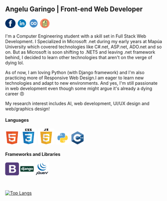 ## Angelu Garingo | Front-end Web Developer


<a href="https://web.facebook.com/boredpenguinn/" target="_blank"><img src="https://raw.githubusercontent.com/algaringo/algaringo/master/icon/fb.png" width="33" height="30" alt="FB"/></a> 
<a href="https://www.linkedin.com/in/algaringo/" target="_blank"><img src="https://raw.githubusercontent.com/algaringo/algaringo/master/icon/in.png" width="33" height="30" alt="in"/></a> 
<a href="https://www.coursera.org/user/ffe7d286618a6f9c8ce4fe9d7c8a4160" target="_blank"><img src="https://raw.githubusercontent.com/algaringo/algaringo/master/icon/coursera.png" width="34" height="30" alt="coursera"/></a> 
<a href="https://raw.githubusercontent.com/algaringo/algaringo/master/icon/resume.md" target="_blank"><img src="https://raw.githubusercontent.com/algaringo/algaringo/master/icon/resume.png" width="30" height="30" alt="CV"/></a>


I'm a Computer Engineering student with a skill set in Full Stack Web Development. I Specialized in Microsoft .net during my early years at Mapúa University which covered technologies like C#.net, ASP.net, ADO.net and so on. But as Microsoft is soon shifting to .NET5 and leaving .net framework behind, I decided to learn other technologies that aren't on the verge of dying lol. 

As of now, I am loving Python (with Django framework) and I'm also practicing more of Responsive Web Design.I am eager to learn new technologies and adapt to new environments. And yes, I'm still passionate in web development even though some might argue it's already a dying career :angry: 

My research interest includes AI, web development, UI/UX design and web/graphics design!

#### Languages
<p>
<img src="https://raw.githubusercontent.com/algaringo/algaringo/master/icon/html.png" width="44" height="41" alt="HTML"/>
<img src="https://raw.githubusercontent.com/algaringo/algaringo/master/icon/css3.png" width="53" height="50" alt="CSS"/>
<img src="https://raw.githubusercontent.com/algaringo/algaringo/master/icon/javascript.png" width="53" height="50" alt="Javascript"/>
<img src="https://raw.githubusercontent.com/algaringo/algaringo/master/icon/python.png" width="44" height="41" alt="Python"/>
<img src="https://raw.githubusercontent.com/algaringo/algaringo/master/icon/c.png" width="44" height="41" alt="Cpp"/>
</p>

#### Frameworks and Libraries
<p>
<img src="https://raw.githubusercontent.com/algaringo/algaringo/master/icon/bootstrap.png" width="44" height="41" alt="Bootstrap"/>
<img src="https://raw.githubusercontent.com/algaringo/algaringo/master/icon/django.png" width="44" height="41" alt="Django"/>
<img src="https://raw.githubusercontent.com/algaringo/algaringo/master/icon/jquery.png" width="44" height="41" alt="JQuery"/>
</p>
<br />

[![Top Langs](https://github-readme-stats.vercel.app/api/top-langs/?username=algaringo&layout=compact)](https://github.com/anuraghazra/github-readme-stats)
